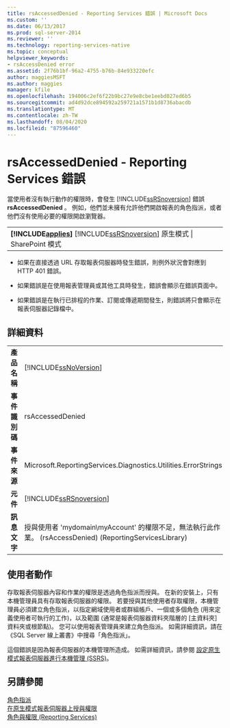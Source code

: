 ```yaml
---
title: rsAccessedDenied - Reporting Services 錯誤 | Microsoft Docs
ms.custom: ''
ms.date: 06/13/2017
ms.prod: sql-server-2014
ms.reviewer: ''
ms.technology: reporting-services-native
ms.topic: conceptual
helpviewer_keywords:
- rsAccessDenied error
ms.assetid: 2f76b1bf-96a2-4755-b76b-84e933220efc
author: maggiesMSFT
ms.author: maggies
manager: kfile
ms.openlocfilehash: 194006c2ef6f22b9bc27e9e8cbe1eebd027ed6b5
ms.sourcegitcommit: ad4d92dce894592a259721a1571b1d8736abacdb
ms.translationtype: MT
ms.contentlocale: zh-TW
ms.lasthandoff: 08/04/2020
ms.locfileid: "87596460"
---
```

# <a name="rsaccesseddenied---reporting-services-error"></a>rsAccessedDenied - Reporting Services 錯誤
  當使用者沒有執行動作的權限時，會發生 [!INCLUDE[ssRSnoversion](../../includes/ssrsnoversion-md.md)] 錯誤 **rsAccessedDenied** 。 例如，他們並未擁有允許他們開啟報表的角色指派，或者他們沒有使用必要的權限開啟瀏覽器。  
  
||  
|-|  
|**[!INCLUDE[applies](../../includes/applies-md.md)]**  [!INCLUDE[ssRSnoversion](../../includes/ssrsnoversion-md.md)] 原生模式 &#124; SharePoint 模式|  
  
-   如果在直接透過 URL 存取報表伺服器時發生錯誤，則例外狀況會對應到 HTTP 401 錯誤。  
  
-   如果錯誤是在使用報表管理員或其他工具時發生，錯誤會顯示在錯誤頁面中。  
  
-   如果錯誤是在執行已排程的作業、訂閱或傳遞期間發生，則錯誤將只會顯示在報表伺服器記錄檔中。  
  
## <a name="details"></a>詳細資料  
  
|||  
|-|-|  
|**產品名稱**|[!INCLUDE[ssNoVersion](../../includes/ssnoversion-md.md)]|  
|**事件識別碼**|rsAccessedDenied|  
|**事件來源**|Microsoft.ReportingServices.Diagnostics.Utilities.ErrorStrings|  
|**元件**|[!INCLUDE[ssRSnoversion](../../includes/ssrsnoversion-md.md)]|  
|**訊息文字**|授與使用者 'mydomain\myAccount' 的權限不足，無法執行此作業。 (rsAccessDenied) (ReportingServicesLibrary)|  
  
## <a name="user-action"></a>使用者動作  
 存取報表伺服器內容和作業的權限是透過角色指派而授與。 在新的安裝上，只有本機管理員具有存取報表伺服器的權限。 若要授與其他使用者存取權限，本機管理員必須建立角色指派，以指定網域使用者或群組帳戶、一個或多個角色 (用來定義使用者可執行的工作)，以及範圍 (通常是報表伺服器資料夾階層的 [主資料夾] 資料夾或根節點)。 您可以使用報表管理員來建立角色指派。 如需詳細資訊，請在《SQL Server 線上叢書》中搜尋「角色指派」。  
  
 這個錯誤是因為報表伺服器的本機管理所造成。 如需詳細資訊，請參閱 [設定原生模式報表伺服器進行本機管理 &#40;SSRS&#41;](../report-server/configure-a-native-mode-report-server-for-local-administration-ssrs.md)。  
  
## <a name="see-also"></a>另請參閱  
 [角色指派](../security/role-assignments.md)   
 [在原生模式報表伺服器上授與權限](../security/granting-permissions-on-a-native-mode-report-server.md)   
 [角色與權限 &#40;Reporting Services&#41;](../security/roles-and-permissions-reporting-services.md)  
  
  

